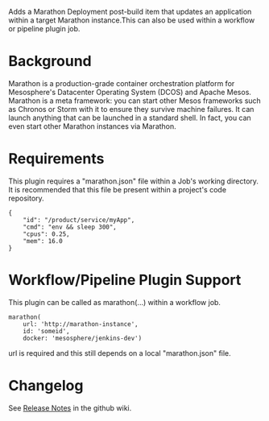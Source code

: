   

Adds a Marathon Deployment post-build item that updates an application
within a target Marathon instance.This can also be used within a
workflow or pipeline plugin job.

# Background

Marathon is a production-grade container orchestration platform for
Mesosphere's Datacenter Operating System (DCOS) and Apache Mesos.
Marathon is a meta framework: you can start other Mesos frameworks such
as Chronos or Storm with it to ensure they survive machine failures. It
can launch anything that can be launched in a standard shell. In fact,
you can even start other Marathon instances via Marathon.

# Requirements

This plugin requires a "marathon.json" file within a Job's working
directory. It is recommended that this file be present within a
project's code repository.

``` syntaxhighlighter-pre
{
    "id": "/product/service/myApp",
    "cmd": "env && sleep 300",
    "cpus": 0.25,
    "mem": 16.0
}
```

# Workflow/Pipeline Plugin Support

This plugin can be called as marathon(...) within a workflow job.

``` syntaxhighlighter-pre
marathon(
    url: 'http://marathon-instance',
    id: 'someid',
    docker: 'mesosphere/jenkins-dev')
```

url is required and this still depends on a local "marathon.json" file.

# Changelog

See [Release
Notes](https://github.com/jenkinsci/marathon-plugin/releases) in the
github wiki.
